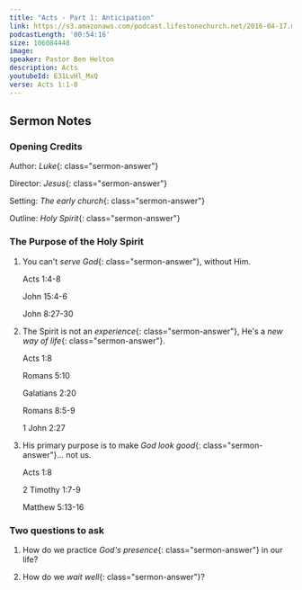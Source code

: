 ```yaml
---
title: "Acts - Part 1: Anticipation"
link: https://s3.amazonaws.com/podcast.lifestonechurch.net/2016-04-17.mp3
podcastLength: '00:54:16'
size: 106084448
image:
speaker: Pastor Ben Helton
description: Acts
youtubeId: E31LvHl_MxQ
verse: Acts 1:1-8
---
```


## Sermon Notes

### Opening Credits

Author: *Luke*{: class="sermon-answer"}

Director: *Jesus*{: class="sermon-answer"}

Setting: *The early church*{: class="sermon-answer"}

Outline: *Holy Spirit*{: class="sermon-answer"}

### The Purpose of the Holy Spirit

1. You can't *serve God*{: class="sermon-answer"}, without Him.

    Acts 1:4-8

    John 15:4-6

    John 8:27-30

2. The Spirit is not an *experience*{: class="sermon-answer"}, He's a *new way of life*{: class="sermon-answer"}.

    Acts 1:8

    Romans 5:10

    Galatians 2:20

    Romans 8:5-9

    1 John 2:27

3. His primary purpose is to make *God look good*{: class="sermon-answer"}... not us.

    Acts 1:8

    2 Timothy 1:7-9

    Matthew 5:13-16

### Two questions to ask

1. How do we practice *God's presence*{: class="sermon-answer"} in our life?

2. How do we *wait well*{: class="sermon-answer"}?
